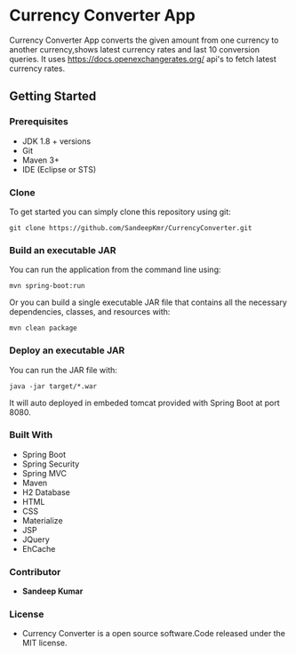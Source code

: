 # Currency Converter App

Currency Converter App converts the given amount from one currency to another currency,shows latest currency rates and last 10 conversion queries.
It uses https://docs.openexchangerates.org/ api's to fetch latest currency rates. 


## Getting Started

### Prerequisites

* JDK 1.8 + versions
* Git
* Maven 3+
* IDE (Eclipse or STS)

### Clone

To get started you can simply clone this repository using git:
```
git clone https://github.com/SandeepKmr/CurrencyConverter.git
```
### Build an executable JAR

You can run the application from the command line using:
```
mvn spring-boot:run
```
Or you can build a single executable JAR file that contains all the necessary dependencies, classes, and resources with:
```
mvn clean package
```
### Deploy an executable JAR

You can run the JAR file with:
```
java -jar target/*.war
```
It will auto deployed in embeded tomcat provided with Spring Boot at port 8080.

### Built With

* Spring Boot
* Spring Security
* Spring MVC
* Maven
* H2 Database
* HTML
* CSS
* Materialize
* JSP
* JQuery
* EhCache

### Contributor

* **Sandeep Kumar**  

### License

* Currency Converter is a open source software.Code released under the MIT license.  
